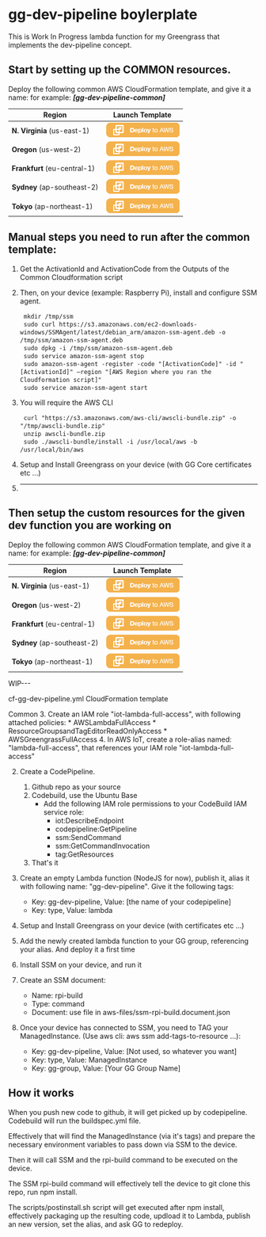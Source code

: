 # gg-dev-pipeline boylerplate

This is Work In Progress lambda function for my Greengrass that implements the dev-pipeline concept.

## Start by setting up the COMMON resources.

Deploy the following common AWS CloudFormation template, and give it a name: for example: ***[gg-dev-pipeline-common]***

Region | Launch Template
------------ | -------------
**N. Virginia** (us-east-1) | [![Launch Common Stack into N. Virginia with CloudFormation](/images/deploy-to-aws.png)](https://console.aws.amazon.com/cloudformation/home?region=us-east-1#/stacks/new?stackName=gg-dev-pipeline-common&templateURL=https://raw.githubusercontent.com/teuteuguy/gg-dev-pipeline/master/cf-common.yml)
**Oregon** (us-west-2) | [![Launch Common Stack into Oregon with CloudFormation](/images/deploy-to-aws.png)](https://console.aws.amazon.com/cloudformation/home?region=us-west-2#/stacks/new?stackName=gg-dev-pipeline-common&templateURL=https://raw.githubusercontent.com/teuteuguy/gg-dev-pipeline/master/cf-common.yml)
**Frankfurt** (eu-central-1) | [![Launch Common Stack into Frankfurt with CloudFormation](/images/deploy-to-aws.png)](https://console.aws.amazon.com/cloudformation/home?region=eu-central-1#/stacks/new?stackName=gg-dev-pipeline-common&templateURL=https://raw.githubusercontent.com/teuteuguy/gg-dev-pipeline/master/cf-common.yml)
**Sydney** (ap-southeast-2) | [![Launch Common Stack into Sydney with CloudFormation](/images/deploy-to-aws.png)](https://console.aws.amazon.com/cloudformation/home?region=ap-southeast-2#/stacks/new?stackName=gg-dev-pipeline-common&templateURL=https://raw.githubusercontent.com/teuteuguy/gg-dev-pipeline/master/cf-common.yml)
**Tokyo** (ap-northeast-1) | [![Launch Common Stack into Tokyo with CloudFormation](/images/deploy-to-aws.png)](https://console.aws.amazon.com/cloudformation/home?region=ap-northeast-1#/stacks/new?stackName=gg-dev-pipeline-common&templateURL=https://raw.githubusercontent.com/teuteuguy/gg-dev-pipeline/master/cf-common.yml)


## **Manual steps** you need to run after the common template:

1. Get the ActivationId and ActivationCode from the Outputs of the Common Cloudformation script
2. Then, on your device (example: Raspberry Pi), install and configure SSM agent.

		mkdir /tmp/ssm
		sudo curl https://s3.amazonaws.com/ec2-downloads-windows/SSMAgent/latest/debian_arm/amazon-ssm-agent.deb -o /tmp/ssm/amazon-ssm-agent.deb
		sudo dpkg -i /tmp/ssm/amazon-ssm-agent.deb
		sudo service amazon-ssm-agent stop
		sudo amazon-ssm-agent -register -code "[ActivationCode]" -id "[ActivationId]" –region "[AWS Region where you ran the Cloudformation script]"
		sudo service amazon-ssm-agent start

3. You will require the AWS CLI

		curl "https://s3.amazonaws.com/aws-cli/awscli-bundle.zip" -o "/tmp/awscli-bundle.zip"
		unzip awscli-bundle.zip
		sudo ./awscli-bundle/install -i /usr/local/aws -b /usr/local/bin/aws

4. Setup and Install Greengrass on your device (with GG Core certificates etc ...)
5. ****

## Then setup the custom resources for the given dev function you are working on

Deploy the following common AWS CloudFormation template, and give it a name: for example: ***[gg-dev-pipeline-common]***

Region | Launch Template
------------ | -------------
**N. Virginia** (us-east-1) | [![Launch Custom dev function Stack into N. Virginia with CloudFormation](/images/deploy-to-aws.png)](https://console.aws.amazon.com/cloudformation/home?region=us-east-1#/stacks/new?stackName=gg-dev-pipeline-test&templateURL=https://raw.githubusercontent.com/teuteuguy/gg-dev-pipeline/master/cf-gg-dev-pipeline.yml)
**Oregon** (us-west-2) | [![Launch Custom dev function  Stack into Oregon with CloudFormation](/images/deploy-to-aws.png)](https://console.aws.amazon.com/cloudformation/home?region=us-west-2#/stacks/new?stackName=gg-dev-pipeline-test&templateURL=https://raw.githubusercontent.com/teuteuguy/gg-dev-pipeline/master/cf-gg-dev-pipeline.yml)
**Frankfurt** (eu-central-1) | [![Launch Custom dev function Stack into Frankfurt with CloudFormation](/images/deploy-to-aws.png)](https://console.aws.amazon.com/cloudformation/home?region=eu-central-1#/stacks/new?stackName=gg-dev-pipeline-test&templateURL=https://raw.githubusercontent.com/teuteuguy/gg-dev-pipeline/master/cf-gg-dev-pipeline.yml)
**Sydney** (ap-southeast-2) | [![Launch Custom dev function Stack into Sydney with CloudFormation](/images/deploy-to-aws.png)](https://console.aws.amazon.com/cloudformation/home?region=ap-southeast-2#/stacks/new?stackName=gg-dev-pipeline-test&templateURL=https://raw.githubusercontent.com/teuteuguy/gg-dev-pipeline/master/cf-gg-dev-pipeline.yml)
**Tokyo** (ap-northeast-1) | [![Launch Custom dev function Stack into Tokyo with CloudFormation](/images/deploy-to-aws.png)](https://console.aws.amazon.com/cloudformation/home?region=ap-northeast-1#/stacks/new?stackName=gg-dev-pipeline-test&templateURL=https://raw.githubusercontent.com/teuteuguy/gg-dev-pipeline/master/cf-gg-dev-pipeline.yml)





WIP---

cf-gg-dev-pipeline.yml CloudFormation template

Common
3. Create an IAM role "iot-lambda-full-access", with following attached policies:
	* AWSLambdaFullAccess
	* ResourceGroupsandTagEditorReadOnlyAccess
	* AWSGreengrassFullAccess
4. In AWS IoT, create a role-alias named: "lambda-full-access", that references your IAM role "iot-lambda-full-access"


2. Create a CodePipeline.
	1. Github repo as your source
	2. Codebuild, use the Ubuntu Base
		* Add the following IAM role permissions to your CodeBuild IAM service role:
			*  iot:DescribeEndpoint
			*  codepipeline:GetPipeline
			*  ssm:SendCommand
			*  ssm:GetCommandInvocation
			*  tag:GetResources
	3. That's it


6. Create an empty Lambda function (NodeJS for now), publish it, alias it with following name: "gg-dev-pipeline". Give it the following tags:
	* Key: gg-dev-pipeline, Value: [the name of your codepipeline]
	* Key: type, Value: lambda



5. Setup and Install Greengrass on your device (with certificates etc ...)
7. Add the newly created lambda function to your GG group, referencing your alias. And deploy it a first time
8. Install SSM on your device, and run it    
9. Create an SSM document:
	* Name: rpi-build
	* Type: command
	* Document: use file in aws-files/ssm-rpi-build.document.json
10. Once your device has connected to SSM, you need to TAG your ManagedInstance. (Use aws cli: aws ssm add-tags-to-resource ...):
	* Key: gg-dev-pipeline, Value: [Not used, so whatever you want]
	* Key: type, Value: ManagedInstance
	* Key: gg-group, Value: [Your GG Group Name]

## How it works

When you push new code to github, it will get picked up by codepipeline.
Codebuild will run the buildspec.yml file.

Effectively that will find the ManagedInstance (via it's tags) and prepare the necessary environment variables to pass down via SSM to the device.

Then it will call SSM and the rpi-build command to be executed on the device.

The SSM rpi-build command will effectively tell the device to git clone this repo, run npm install.

The scripts/postinstall.sh script will get executed after npm install, effectively packaging up the resulting code, updload it to Lambda, publish an new version, set the alias, and ask GG to redeploy.
